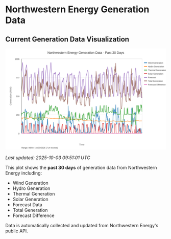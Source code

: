 # Northwestern Energy Generation Data

## Current Generation Data Visualization

![Northwestern Energy Generation Data](images/nwe_generation_plot.svg)

*Last updated: 2025-10-03 09:51:01 UTC*

This plot shows the **past 30 days** of generation data from Northwestern Energy including:
- Wind Generation
- Hydro Generation  
- Thermal Generation
- Solar Generation
- Forecast Data
- Total Generation
- Forecast Difference

Data is automatically collected and updated from Northwestern Energy's public API.


